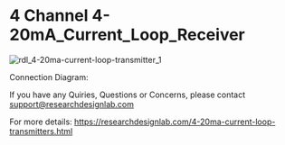 # 4 Channel 4-20mA_Current_Loop_Receiver

![rdl_4-20ma-current-loop-transmitter_1](https://user-images.githubusercontent.com/8509587/33700464-6c657cf8-db3f-11e7-9ba0-b13a0ede466e.png)

Connection Diagram:

If you have any Quiries, Questions or Concerns, please contact support@researchdesignlab.com

For more details: https://researchdesignlab.com/4-20ma-current-loop-transmitters.html
